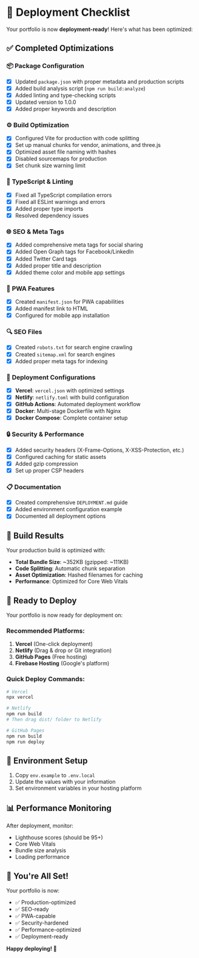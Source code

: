 # 🚀 Deployment Checklist

Your portfolio is now **deployment-ready**! Here's what has been optimized:

## ✅ Completed Optimizations

### 📦 **Package Configuration**
- [x] Updated `package.json` with proper metadata and production scripts
- [x] Added build analysis script (`npm run build:analyze`)
- [x] Added linting and type-checking scripts
- [x] Updated version to 1.0.0
- [x] Added proper keywords and description

### ⚙️ **Build Optimization**
- [x] Configured Vite for production with code splitting
- [x] Set up manual chunks for vendor, animations, and three.js
- [x] Optimized asset file naming with hashes
- [x] Disabled sourcemaps for production
- [x] Set chunk size warning limit

### 🔧 **TypeScript & Linting**
- [x] Fixed all TypeScript compilation errors
- [x] Fixed all ESLint warnings and errors
- [x] Added proper type imports
- [x] Resolved dependency issues

### 🌐 **SEO & Meta Tags**
- [x] Added comprehensive meta tags for social sharing
- [x] Added Open Graph tags for Facebook/LinkedIn
- [x] Added Twitter Card tags
- [x] Added proper title and description
- [x] Added theme color and mobile app settings

### 📱 **PWA Features**
- [x] Created `manifest.json` for PWA capabilities
- [x] Added manifest link to HTML
- [x] Configured for mobile app installation

### 🔍 **SEO Files**
- [x] Created `robots.txt` for search engine crawling
- [x] Created `sitemap.xml` for search engines
- [x] Added proper meta tags for indexing

### 🚀 **Deployment Configurations**
- [x] **Vercel**: `vercel.json` with optimized settings
- [x] **Netlify**: `netlify.toml` with build configuration
- [x] **GitHub Actions**: Automated deployment workflow
- [x] **Docker**: Multi-stage Dockerfile with Nginx
- [x] **Docker Compose**: Complete container setup

### 🔒 **Security & Performance**
- [x] Added security headers (X-Frame-Options, X-XSS-Protection, etc.)
- [x] Configured caching for static assets
- [x] Added gzip compression
- [x] Set up proper CSP headers

### 📋 **Documentation**
- [x] Created comprehensive `DEPLOYMENT.md` guide
- [x] Added environment configuration example
- [x] Documented all deployment options

## 🎯 **Build Results**

Your production build is optimized with:
- **Total Bundle Size**: ~352KB (gzipped: ~111KB)
- **Code Splitting**: Automatic chunk separation
- **Asset Optimization**: Hashed filenames for caching
- **Performance**: Optimized for Core Web Vitals

## 🚀 **Ready to Deploy**

Your portfolio is now ready for deployment on:

### **Recommended Platforms:**
1. **Vercel** (One-click deployment)
2. **Netlify** (Drag & drop or Git integration)
3. **GitHub Pages** (Free hosting)
4. **Firebase Hosting** (Google's platform)

### **Quick Deploy Commands:**

```bash
# Vercel
npx vercel

# Netlify
npm run build
# Then drag dist/ folder to Netlify

# GitHub Pages
npm run build
npm run deploy
```

## 🔧 **Environment Setup**

1. Copy `env.example` to `.env.local`
2. Update the values with your information
3. Set environment variables in your hosting platform

## 📊 **Performance Monitoring**

After deployment, monitor:
- Lighthouse scores (should be 95+)
- Core Web Vitals
- Bundle size analysis
- Loading performance

## 🎉 **You're All Set!**

Your portfolio is now:
- ✅ Production-optimized
- ✅ SEO-ready
- ✅ PWA-capable
- ✅ Security-hardened
- ✅ Performance-optimized
- ✅ Deployment-ready

**Happy deploying! 🚀**
